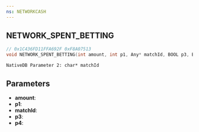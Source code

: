 ```yaml
---
ns: NETWORKCASH
---
```

## NETWORK_SPENT_BETTING

```c
// 0x1C436FD11FFA692F 0xF8A07513
void NETWORK_SPENT_BETTING(int amount, int p1, Any* matchId, BOOL p3, BOOL p4);
```

```
NativeDB Parameter 2: char* matchId
```

## Parameters
* **amount**: 
* **p1**: 
* **matchId**: 
* **p3**: 
* **p4**: 

